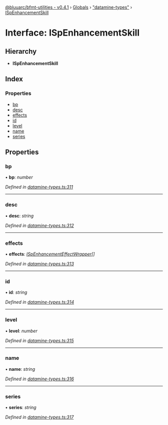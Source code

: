 [@bluuarc/bfmt-utilities - v0.4.1](../README.md) › [Globals](../globals.md) › ["datamine-types"](../modules/_datamine_types_.md) › [ISpEnhancementSkill](_datamine_types_.ispenhancementskill.md)

# Interface: ISpEnhancementSkill

## Hierarchy

* **ISpEnhancementSkill**

## Index

### Properties

* [bp](_datamine_types_.ispenhancementskill.md#bp)
* [desc](_datamine_types_.ispenhancementskill.md#desc)
* [effects](_datamine_types_.ispenhancementskill.md#effects)
* [id](_datamine_types_.ispenhancementskill.md#id)
* [level](_datamine_types_.ispenhancementskill.md#level)
* [name](_datamine_types_.ispenhancementskill.md#name)
* [series](_datamine_types_.ispenhancementskill.md#series)

## Properties

###  bp

• **bp**: *number*

*Defined in [datamine-types.ts:311](https://github.com/BluuArc/bfmt-utilities/blob/master/src/datamine-types.ts#L311)*

___

###  desc

• **desc**: *string*

*Defined in [datamine-types.ts:312](https://github.com/BluuArc/bfmt-utilities/blob/master/src/datamine-types.ts#L312)*

___

###  effects

• **effects**: *[ISpEnhancementEffectWrapper](_datamine_types_.ispenhancementeffectwrapper.md)[]*

*Defined in [datamine-types.ts:313](https://github.com/BluuArc/bfmt-utilities/blob/master/src/datamine-types.ts#L313)*

___

###  id

• **id**: *string*

*Defined in [datamine-types.ts:314](https://github.com/BluuArc/bfmt-utilities/blob/master/src/datamine-types.ts#L314)*

___

###  level

• **level**: *number*

*Defined in [datamine-types.ts:315](https://github.com/BluuArc/bfmt-utilities/blob/master/src/datamine-types.ts#L315)*

___

###  name

• **name**: *string*

*Defined in [datamine-types.ts:316](https://github.com/BluuArc/bfmt-utilities/blob/master/src/datamine-types.ts#L316)*

___

###  series

• **series**: *string*

*Defined in [datamine-types.ts:317](https://github.com/BluuArc/bfmt-utilities/blob/master/src/datamine-types.ts#L317)*
